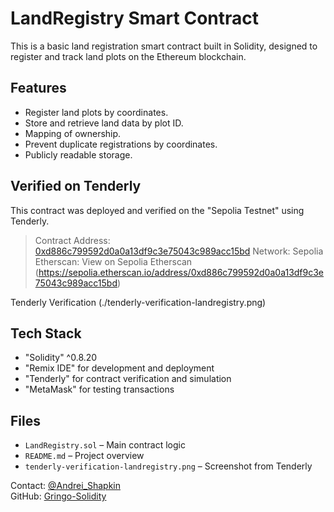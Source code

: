 # LandRegistry Smart Contract

This is a basic land registration smart contract built in Solidity, designed to register and track land plots on the Ethereum blockchain.

##  Features

- Register land plots by coordinates.
- Store and retrieve land data by plot ID.
- Mapping of ownership.
- Prevent duplicate registrations by coordinates.
- Publicly readable storage.

##  Verified on Tenderly

This contract was deployed and verified on the "Sepolia Testnet" using Tenderly.

>  Contract Address: [0xd886c799592d0a0a13df9c3e75043c989acc15bd](https://sepolia.etherscan.io/address/0xd886c799592d0a0a13df9c3e75043c989acc15bd)
>  Network: Sepolia  
>  Etherscan: View on Sepolia Etherscan (https://sepolia.etherscan.io/address/0xd886c799592d0a0a13df9c3e75043c989acc15bd)

Tenderly Verification (./tenderly-verification-landregistry.png)

##  Tech Stack

- "Solidity" ^0.8.20
- "Remix IDE" for development and deployment
- "Tenderly" for contract verification and simulation
- "MetaMask" for testing transactions

##  Files

- `LandRegistry.sol` – Main contract logic
- `README.md` – Project overview
- `tenderly-verification-landregistry.png` – Screenshot from Tenderly



 Contact: [@Andrei_Shapkin](https://t.me/Andrei_Shapkin)  
 GitHub: [Gringo-Solidity](https://github.com/Gringo-Solidity)
